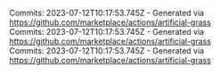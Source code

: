 Commits: 2023-07-12T10:17:53.745Z - Generated via https://github.com/marketplace/actions/artificial-grass
<br>
Commits: 2023-07-12T10:17:53.745Z - Generated via https://github.com/marketplace/actions/artificial-grass
<br>
Commits: 2023-07-12T10:17:53.745Z - Generated via https://github.com/marketplace/actions/artificial-grass
<br>
